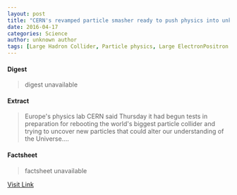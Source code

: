 ```yaml
---
layout: post
title: "CERN's revamped particle smasher ready to push physics into unknown"
date: 2016-04-17
categories: Science
author: unknown author
tags: [Large Hadron Collider, Particle physics, Large ElectronPositron Collider, CERN, Compact Muon Solenoid, Higgs boson, Collider, Physics, Physical sciences, Science, Applied and interdisciplinary physics, Featured]
---
```



#### Digest
>digest unavailable

#### Extract
>Europe's physics lab CERN said Thursday it had begun tests in preparation for rebooting the world's biggest particle collider and trying to uncover new particles that could alter our understanding of the Universe....

#### Factsheet
>factsheet unavailable

[Visit Link](http://phys.org/news345383666.html)


